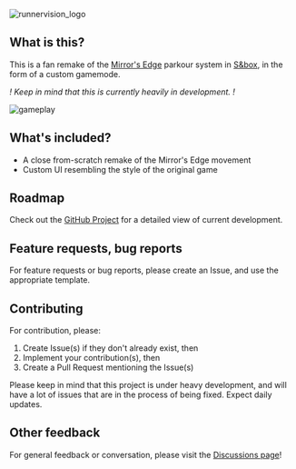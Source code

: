 ![runnervision_logo](https://github.com/selimnahimi/runnervision/assets/21970287/2373f60c-8c5a-4ae6-a365-93875e001c39)

## What is this?
This is a fan remake of the [Mirror's Edge](https://store.steampowered.com/app/17410/Mirrors_Edge/) parkour system in [S&box](https://sbox.facepunch.com), in the form of a custom gamemode.

*! Keep in mind that this is currently heavily in development. !*

![gameplay](https://github.com/selimnahimi/runnervision/assets/21970287/28dca12b-970e-4bce-b98a-666612978071)

## What's included?
- A close from-scratch remake of the Mirror's Edge movement
- Custom UI resembling the style of the original game

## Roadmap
Check out the [GitHub Project](https://github.com/users/selimnahimi/projects/3/views/1) for a detailed view of current development.

## Feature requests, bug reports
For feature requests or bug reports, please create an Issue, and use the appropriate template.

## Contributing
For contribution, please:
1. Create Issue(s) if they don't already exist, then
2. Implement your contribution(s), then
3. Create a Pull Request mentioning the Issue(s)

Please keep in mind that this project is under heavy development, and will have a lot of issues that are in the process of being fixed. Expect daily updates.

## Other feedback
For general feedback or conversation, please visit the [Discussions page](https://github.com/selimnahimi/runnervision/discussions)!
